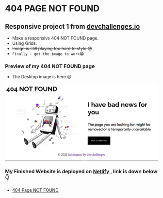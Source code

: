 # 404 PAGE NOT FOUND

## Responsive project 1 from [devchallenges.io](https://devchallenges.io/challenges/wBunSb7FPrIepJZAg0sY)

- Make a responsive 404 NOT FOUND page.
- Using Grids.
- ~~Image is still playing too hard to style :rage:~~
- ` Finally - got the image to work `:grin: 
### Preview of my 404 NOT FOUND page
- The Desktop image is here :smiley:
<img src="/assets/404.PNG"  alt="Desktop image"/>


### My Finished Website is deployed on [Netlify](https://www.netlify.com/) , link is down below :point_down:
- [404 Page NOT FOUND]()








